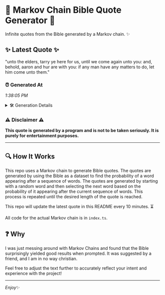 # 📖 Markov Chain Bible Quote Generator 📖

Infinite quotes from the Bible generated by a Markov chain. ✨

## ✨ Latest Quote ✨
"unto the elders, tarry ye here for us, until we come again unto you: and, behold, aaron and hur are with you: if any man have any matters to do, let him come unto them."

### ⏰ Generated At
*1:38:05 PM*

<details>
    <summary>🛠️ Generation Details</summary>
    <p>
        <strong>🌱 Seed:</strong> unto<br>
        <strong>🔄 Iterations:</strong> 34<br>
        <strong>📜 Context History:</strong><br>[ unto ]: the<br>[ unto, the ]: elders,<br>[ unto, the, elders, ]: tarry<br>[ unto, the, elders,, tarry ]: ye<br>[ unto, the, elders,, tarry, ye ]: here<br>[ unto, the, elders,, tarry, ye, here ]: for<br>[ the, elders,, tarry, ye, here, for ]: us,<br>[ elders,, tarry, ye, here, for, us, ]: until<br>[ tarry, ye, here, for, us,, until ]: we<br>[ ye, here, for, us,, until, we ]: come<br>[ here, for, us,, until, we, come ]: again<br>[ for, us,, until, we, come, again ]: unto<br>[ us,, until, we, come, again, unto ]: you:<br>[ until, we, come, again, unto, you: ]: and,<br>[ we, come, again, unto, you:, and, ]: behold,<br>[ come, again, unto, you:, and,, behold, ]: aaron<br>[ again, unto, you:, and,, behold,, aaron ]: and<br>[ unto, you:, and,, behold,, aaron, and ]: hur<br>[ you:, and,, behold,, aaron, and, hur ]: are<br>[ and,, behold,, aaron, and, hur, are ]: with<br>[ behold,, aaron, and, hur, are, with ]: you:<br>[ aaron, and, hur, are, with, you: ]: if<br>[ and, hur, are, with, you:, if ]: any<br>[ hur, are, with, you:, if, any ]: man<br>[ are, with, you:, if, any, man ]: have<br>[ with, you:, if, any, man, have ]: any<br>[ you:, if, any, man, have, any ]: matters<br>[ if, any, man, have, any, matters ]: to<br>[ any, man, have, any, matters, to ]: do,<br>[ man, have, any, matters, to, do, ]: let<br>[ have, any, matters, to, do,, let ]: him<br>[ any, matters, to, do,, let, him ]: come<br>[ matters, to, do,, let, him, come ]: unto<br>[ to, do,, let, him, come, unto ]: them.<br>
    </p>
</details>

### ⚠️ Disclaimer ⚠️
**This quote is generated by a program and is not to be taken seriously. It is purely for entertainment purposes.**

---

## 🔍 How It Works

This repo uses a Markov chain to generate Bible quotes. The quotes are generated by using the Bible as a dataset to find the probability of a word appearing after a sequence of words. The quotes are generated by starting with a random word and then selecting the next word based on the probability of it appearing after the current sequence of words. This process is repeated until the desired length of the quote is reached.

This repo will update the latest quote in this README every 10 minutes. ⏳

All code for the actual Markov chain is in `index.ts`.

## ❓ Why

I was just messing around with Markov Chains and found that the Bible surprisingly yielded good results when prompted. 
It was suggested by a friend, and I am in no way christian.

Feel free to adjust the text further to accurately reflect your intent and experience with the project!

---

*Enjoy*✨
